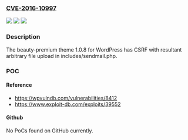 ### [CVE-2016-10997](https://cve.mitre.org/cgi-bin/cvename.cgi?name=CVE-2016-10997)
![](https://img.shields.io/static/v1?label=Product&message=n%2Fa&color=blue)
![](https://img.shields.io/static/v1?label=Version&message=n%2Fa&color=blue)
![](https://img.shields.io/static/v1?label=Vulnerability&message=n%2Fa&color=brighgreen)

### Description

The beauty-premium theme 1.0.8 for WordPress has CSRF with resultant arbitrary file upload in includes/sendmail.php.

### POC

#### Reference
- https://wpvulndb.com/vulnerabilities/8412
- https://www.exploit-db.com/exploits/39552

#### Github
No PoCs found on GitHub currently.


